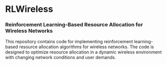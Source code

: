 # RLWireless
### Reinforcement Learning-Based Resource Allocation for Wireless Networks
This repository contains code for implementing reinforcement learning-based resource allocation algorithms for wireless networks. The code is designed to optimize resource allocation in a dynamic wireless environment with changing network conditions and user demands.
